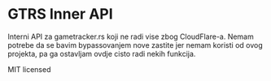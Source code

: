 # GTRS Inner API

Interni API za gametracker.rs koji ne radi vise zbog CloudFlare-a.
Nemam potrebe da se bavim bypassovanjem nove zastite jer nemam koristi od ovog projekta, pa ga ostavljam ovdje cisto radi nekih funkcija.

MIT licensed


